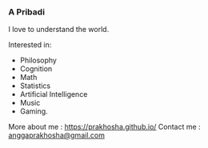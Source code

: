### A Pribadi

I love to understand the world. 

Interested in:
- Philosophy
- Cognition
- Math
- Statistics
- Artificial Intelligence
- Music
- Gaming.

More about me : https://prakhosha.github.io/
Contact me    : anggaprakhosha@gmail.com

<!--
**prakhosha/prakhosha** is a ✨ _special_ ✨ repository because its `README.md` (this file) appears on your GitHub profile.

Here are some ideas to get you started:

- 🔭 I’m currently working on ...
- 🌱 I’m currently learning ...
- 👯 I’m looking to collaborate on ...
- 🤔 I’m looking for help with ...
- 💬 Ask me about ...
- 📫 How to reach me: ...
- 😄 Pronouns: ...
- ⚡ Fun fact: ...
-->
